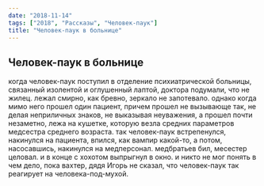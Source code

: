 ```yaml
---
date: "2018-11-14"
tags: ["2018", "Рассказы", "Человек-паук"]
title: "Человек-паук в больнице"
---
```


## Человек-паук в больнице

когда человек-паук поступил в отделение психиатрической больницы, связанный изолентой и оглушенный лаптой, доктора подумали, что не жилец. лежал смирно, как бревно, зеркало не запотевало. однако когда мимо него прошел один пациент, причем прошел не вызывающе так, не делая неприличных знаков, не выказывая неуважения, а прошел почти незаметно, лежа на кушетке, которую везла средних параметров медсестра среднего возраста. так человек-паук встрепенулся, накинулся на пациента, впился, как вампир какой-то, а потом, насосавшись, накинулся на медперсонал. медбратьев бил, месестер целовал. и в конце с хохотом выпрыгнул в окно. и никто не мог понять в чем дело, пока вахтер, дядя Игорь не сказал, что человек-паук так реагирует на человека-под-мухой.